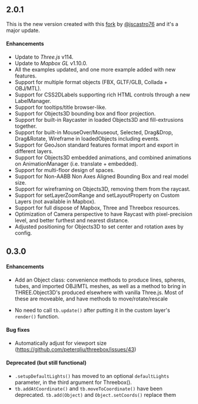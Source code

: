 ## 2.0.1

This is the new version created with this [fork]((https://github.com/jscastro76/threebox)) by [@jscastro76](https://github.com/jscastro76) and it's a major update. 

#### Enhancements

- Update to *Three.js* v114.
- Update to *Mapbox GL* v1.10.0.
- All the examples updated, and one more example added with new features.
- Support for multiple format objects (FBX, GLTF/GLB, Collada + OBJ/MTL).
- Support for CSS2DLabels supporting rich HTML controls through a new LabelManager.
- Support for tooltips/title browser-like.
- Support for Objects3D bounding box and floor projection.
- Support for built-in Raycaster in loaded Objects3D and fill-extrusions together.
- Support for built-in MouseOver/Mouseout, Selected, Drag&Drop, Drag&Rotate, Wireframe in loadedObjects including events.
- Support for GeoJson standard features format import and export in different layers.
- Support for Objects3D embedded animations, and combined animations on AnimationManager (i.e. translate + embedded).
- Support for multi-floor design of spaces.
- Support for Non-AABB Non Axes Aligned Bounding Box and real model size. 
- Support for wireframing on Objects3D, removing them from the raycast.
- Support for setLayerZoomRange and setLayoutProperty on Custom Layers (not available in Mapbox).
- Support for full dispose of Mapbox, Three and Threebox resources.
- Optimization of Camera perspective to have Raycast with pixel-precision level, and better furthest and nearest distance.
- Adjusted positioning for Objects3D to set center and rotation axes by config.


## 0.3.0

#### Enhancements

- Add an Object class: convenience methods to produce lines, spheres, tubes, and imported OBJ/MTL meshes, as well as a method to bring in THREE.Object3D's produced elsewhere with vanilla Three.js. Most of these are moveable, and have methods to move/rotate/rescale

- No need to call `tb.update()` after putting it in the custom layer's `render()` function.

#### Bug fixes

- Automatically adjust for viewport size (https://github.com/peterqliu/threebox/issues/43)

#### Deprecated (but still functional)
- `.setupDefaultLights()` has moved to an optional `defaultLights` parameter, in the third argument for Threebox().
- `tb.addAtCoordinate()` and `tb.moveToCoordinate()` have been deprecated. `tb.add(Object)` and `Object.setCoords()` replace them